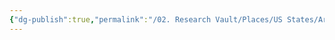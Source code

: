 ```yaml
---
{"dg-publish":true,"permalink":"/02. Research Vault/Places/US States/Arizona/","created":"2025-08-19T22:00:27.000-04:00","updated":"2025-08-19T22:09:09.027-04:00"}
---
```


